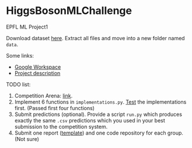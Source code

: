 # HiggsBosonMLChallenge

EPFL ML Project1

Download dataset [here](https://www.aicrowd.com/challenges/epfl-machine-learning-higgs/dataset_files). Extract all files and move into a new folder named `data`.

Some links:

- [Google Workspace](https://drive.google.com/drive/folders/0AK4a4u0P8_y6Uk9PVA)
- [Project description](https://github.com/epfml/ML_course/blob/master/projects/project1/project1_description.pdf)

TODO list:

1. Competition Arena: [link](https://www.aicrowd.com/challenges/epfl-machine-learning-higgs).
2. Implement 6 functions in `implementations.py`. [Test](https://github.com/epfml/ML_course/tree/master/projects/project1/grading_tests) the implementations first. (Passed first four functions)
3. Submit predictions (optional). Provide a script `run.py` which produces exactly the same `.csv` predictions which you used in your best submission to the competition system.
4. Submit one report ([template](https://github.com/epfml/ML_course/tree/master/projects/project1/latex-example-paper)) and one code repository for each group. (Not sure)

